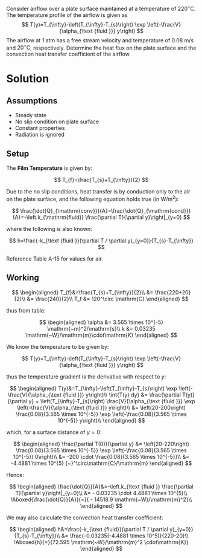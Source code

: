 Consider airflow over a plate surface maintained at a temperature of $220^{\circ} \mathrm{C}$. The temperature profile of the airflow is given as
$$
T(y)=T_{\infty}-\left(T_{\infty}-T_{s}\right) \exp \left(-\frac{V}{\alpha_{\text {fluid }}} y\right)
$$
The airflow at 1 atm has a free stream velocity and temperature of $0.08 \mathrm{~m} / \mathrm{s}$ and $20^{\circ} \mathrm{C}$, respectively. Determine the heat flux on the plate surface and the convection heat transfer coefficient of the airflow.

# Solution

## Assumptions

* Steady state
* No slip condition on plate surface
* Constant properties
* Radiation is ignored

## Setup

The **Film Temperature** is given by:

$$
T_{f}=\frac{T_{s}+T_{\infty}}{2}
$$

Due to the no slip conditions, heat transfer is by conduction only to the air on the plate surface, and the following equation holds true (in $\mathrm{W}/\mathrm{m}^2$):

$$
\frac{\dot{Q}_{\mathrm{conv}}}{A}=\frac{\dot{Q}_{\mathrm{cond}}}{A}=-\left.k_{\mathrm{fluid}} \frac{\partial T}{\partial y}\right|_{y=0}
$$

where the following is also known:

$$
h=\frac{-k_{\text {fluid }}(\partial T / \partial y)_{y=0}}{T_{s}-T_{\infty}}
$$

Reference Table A-15 for values for air.

## Working

$$
\begin{aligned}
    T_{f}&=\frac{T_{s}+T_{\infty}}{2}\\
    &= \frac{220+20}{2}\\
    &= \frac{240}{2}\\
    T_f &= 120^\circ \mathrm{C}
\end{aligned}
$$

thus from table:

$$
\begin{aligned}
    \alpha &= 3.565 \times 10^{-5} \mathrm{~m}^2/\mathrm{s}\\
    k &= 0.03235 \mathrm{~W}/\mathrm{m}\cdot\mathrm{K}
\end{aligned}
$$

We know the temperature to be given by:

$$
T(y)=T_{\infty}-\left(T_{\infty}-T_{s}\right) \exp \left(-\frac{V}{\alpha_{\text {fluid }}} y\right)
$$

thus the temperature gradient is the derivative with respect to $y$:

$$
\begin{aligned}
    T(y)&=T_{\infty}-\left(T_{\infty}-T_{s}\right) \exp \left(-\frac{V}{\alpha_{\text {fluid }}} y\right)\\
    \int{T(y) dy} &= \frac{\partial T(y)}{\partial y} = \left(T_{\infty}-T_{s}\right) \frac{V}{\alpha_{\text {fluid }}} \exp \left(-\frac{V}{\alpha_{\text {fluid }}} y\right)\\
    &= \left(20-200\right) \frac{0.08}{3.565 \times 10^{-5}} \exp \left(-\frac{0.08}{3.565 \times 10^{-5}} y\right)\\
\end{aligned}
$$

which, for a surface distance of $y=0$:

$$
\begin{aligned}
    \frac{\partial T(0)}{\partial y} &= \left(20-220\right) \frac{0.08}{3.565 \times 10^{-5}} \exp \left(-\frac{0.08}{3.565 \times 10^{-5}} 0\right)\\
    &= -200 \cdot \frac{0.08}{3.565 \times 10^{-5}}\\
    &= -4.4881 \times 10^{5} {~}^\circ\mathrm{C}/\mathrm{m}
\end{aligned}
$$

Hence:

$$
\begin{aligned}
    \frac{\dot{Q}}{A}&=-\left.k_{\text {fluid }} \frac{\partial T}{\partial y}\right|_{y=0}\\
    &= - 0.03235 \cdot 4.4881 \times 10^{5}\\
    !Aboxed{\frac{\dot{Q}}{A}}{=}{ - 14518.9 \mathrm{~W}/\mathrm{m}^2}\\
\end{aligned}
$$

We may also calculate the convection heat transfer coefficient:

$$
\begin{aligned}
    h&=\frac{-k_{\text {fluid}}(\partial T / \partial y)_{y=0}}{T_{s}-T_{\infty}}\\
    &= \frac{-0.03235(-4.4881 \times 10^5)}{220-20}\\
    !Aboxed{h}{=}{72.595 \mathrm{~W}/\mathrm{m}^2 \cdot\mathrm{K}}
\end{aligned}
$$